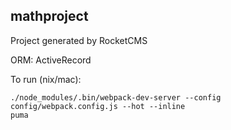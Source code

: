 ## mathproject
Project generated by RocketCMS

ORM: ActiveRecord

To run (nix/mac):
```
./node_modules/.bin/webpack-dev-server --config config/webpack.config.js --hot --inline
puma
```
